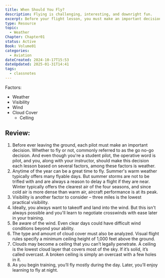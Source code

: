 ```yaml
---
title: When Should You Fly?
description: Flying is challenging, interesting, and downright fun.
excerpt: Before your flight lesson, you must make an important decision – whether to fly today or not. This is commonly referred to as the go/no-go decision. Even though at this stage of your education your flight instructor will help you make this decision, it’s important that you learn to analyze conditions for yourself. The decision is made based on several factors. One of the most important factors is the existing weather conditions.
type: Resource
topic:
  - Weather
Chapter: Chapter01
status: Active
Book: Volume01
categories:
  - Aviation
dateCreated: 2024-10-17T15:53
dateUpdated: 2025-01-31T14:41
tags:
  - classnotes
---
```

Factors: 
- Weather
- Visibility
- Wind
- Cloud Cover
	- Celling 
## Review:

1. Before ever leaving the ground, each pilot must make an important decision. Whether to fly or not, commonly referred to as the go no-go decision. And even though you're a student pilot, the operative word is pilot, and you, along with your instructor, should make this decision each lesson based on several factors, among these factors is weather.
2. Anytime of the year can be a great time to fly. Summer's warm weather typically offers many flyable days. But summer storms are not to be trifled with and are always a reason to delay a flight if they are near. Winter typically offers the clearest air of the four seasons, and since cold air is more dense than warm air, aircraft performance is at its peak.
3. Visibility is another factor to consider – three miles is the lowest practical visibility.
4. Ideally, you always want to takeoff and land into the wind. But this isn't always possible and you'll learn to negotiate crosswinds with ease later in your training.
5. Be aware of the wind. Even clear days could have difficult wind conditions beyond your ability.
6. The type and amount of cloud cover must also be analyzed. Visual flight rules specify a minimum ceiling height of 1,000 feet above the ground.
7. Clouds may become a ceiling that you can’t legally penetrate. A ceiling is the lowest cloud layer that covers most of the sky. If it’s solid, it’s called overcast. A broken ceiling is simply an overcast with a few holes in it.
8. As you begin training, you’ll fly mostly during the day. Later, you’ll enjoy learning to fly at night.